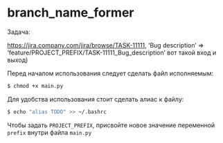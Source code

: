 # branch_name_former
Задача:

https://jira.company.com/jira/browse/TASK-11111, ‘Bug description’ => ‘feature/PROJECT_PREFIX/TASK-11111_Bug_description’
вот такой вход и выход)

Перед началом использования следует сделать файл исполняемым:
```bash
$ chmod +x main.py
```

Для удобства использования стоит сделать алиас к файлу:
```bash
$ echo "alias TODO" >> ~/.bashrc
```

Чтобы задать `PROJECT_PREFIX`, присвойте новое значение переменной `prefix` внутри файла `main.py`
